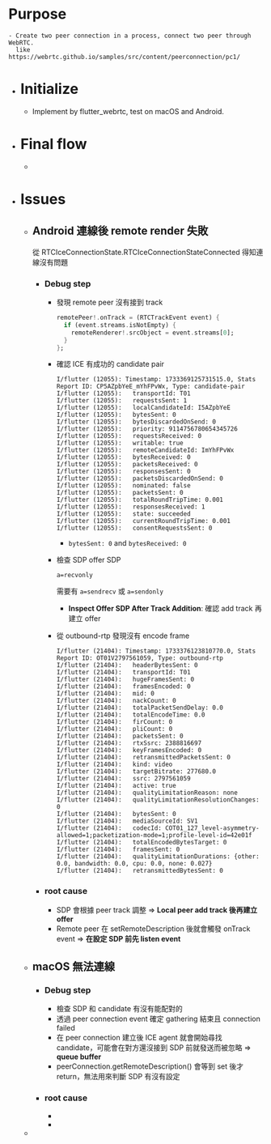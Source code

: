 # Purpose
	- Create two peer connection in a process, connect two peer through WebRTC.
	  like https://webrtc.github.io/samples/src/content/peerconnection/pc1/
- # Initialize
	- Implement by flutter_webrtc, test on macOS and Android.
- # Final flow
	-
- # Issues
	- ## Android 連線後 remote render 失敗
	  從 RTCIceConnectionState.RTCIceConnectionStateConnected 得知連線沒有問題
		- ### Debug step
			- 發現 remote peer 沒有接到 track
			  
			  ```dart
			  remotePeer!.onTrack = (RTCTrackEvent event) {
			    if (event.streams.isNotEmpty) {
			      remoteRenderer!.srcObject = event.streams[0];
			    }
			  };
			  ```
			- 確認 ICE 有成功的 candidate pair
			  ```
			  I/flutter (12055): Timestamp: 1733369125731515.0, Stats Report ID: CP5AZpbYeE_mYhFPvWx, Type: candidate-pair
			  I/flutter (12055):   transportId: T01
			  I/flutter (12055):   requestsSent: 1
			  I/flutter (12055):   localCandidateId: I5AZpbYeE
			  I/flutter (12055):   bytesSent: 0
			  I/flutter (12055):   bytesDiscardedOnSend: 0
			  I/flutter (12055):   priority: 9114756780654345726
			  I/flutter (12055):   requestsReceived: 0
			  I/flutter (12055):   writable: true
			  I/flutter (12055):   remoteCandidateId: ImYhFPvWx
			  I/flutter (12055):   bytesReceived: 0
			  I/flutter (12055):   packetsReceived: 0
			  I/flutter (12055):   responsesSent: 0
			  I/flutter (12055):   packetsDiscardedOnSend: 0
			  I/flutter (12055):   nominated: false
			  I/flutter (12055):   packetsSent: 0
			  I/flutter (12055):   totalRoundTripTime: 0.001
			  I/flutter (12055):   responsesReceived: 1
			  I/flutter (12055):   state: succeeded
			  I/flutter (12055):   currentRoundTripTime: 0.001
			  I/flutter (12055):   consentRequestsSent: 0
			  ```
				- `bytesSent: 0` and `bytesReceived: 0`
			- 檢查 SDP
			  offer SDP
			  ```
			  a=recvonly
			  ```
			  需要有 `a=sendrecv` 或 `a=sendonly`
				- **Inspect Offer SDP After Track Addition**: 確認 add track 再建立 offer
			- 從 outbound-rtp 發現沒有 encode frame
			  ```
			  I/flutter (21404): Timestamp: 1733376123810770.0, Stats Report ID: OT01V2797561059, Type: outbound-rtp
			  I/flutter (21404):   headerBytesSent: 0
			  I/flutter (21404):   transportId: T01
			  I/flutter (21404):   hugeFramesSent: 0
			  I/flutter (21404):   framesEncoded: 0
			  I/flutter (21404):   mid: 0
			  I/flutter (21404):   nackCount: 0
			  I/flutter (21404):   totalPacketSendDelay: 0.0
			  I/flutter (21404):   totalEncodeTime: 0.0
			  I/flutter (21404):   firCount: 0
			  I/flutter (21404):   pliCount: 0
			  I/flutter (21404):   packetsSent: 0
			  I/flutter (21404):   rtxSsrc: 2388816697
			  I/flutter (21404):   keyFramesEncoded: 0
			  I/flutter (21404):   retransmittedPacketsSent: 0
			  I/flutter (21404):   kind: video
			  I/flutter (21404):   targetBitrate: 277680.0
			  I/flutter (21404):   ssrc: 2797561059
			  I/flutter (21404):   active: true
			  I/flutter (21404):   qualityLimitationReason: none
			  I/flutter (21404):   qualityLimitationResolutionChanges: 0
			  I/flutter (21404):   bytesSent: 0
			  I/flutter (21404):   mediaSourceId: SV1
			  I/flutter (21404):   codecId: COT01_127_level-asymmetry-allowed=1;packetization-mode=1;profile-level-id=42e01f
			  I/flutter (21404):   totalEncodedBytesTarget: 0
			  I/flutter (21404):   framesSent: 0
			  I/flutter (21404):   qualityLimitationDurations: {other: 0.0, bandwidth: 0.0, cpu: 0.0, none: 0.027}
			  I/flutter (21404):   retransmittedBytesSent: 0
			  ```
		- ### root cause
			- SDP 會根據 peer track 調整 => **Local peer add track 後再建立 offer**
			- Remote peer 在 setRemoteDescription 後就會觸發 onTrack event => **在設定 SDP 前先 listen event**
	- ## macOS 無法連線
		- ### Debug step
			- 檢查 SDP 和 candidate 有沒有能配對的
			- 透過 peer connection event 確定 gathering 結束且 connection failed
			- 在 peer connection 建立後 ICE agent 就會開始尋找 candidate，可能會在對方還沒接到 SDP 前就發送而被忽略 => **queue buffer**
			- peerConnection.getRemoteDescription() 會等到 set 後才 return，無法用來判斷 SDP 有沒有設定
		- ### root cause
			-
			-
	-